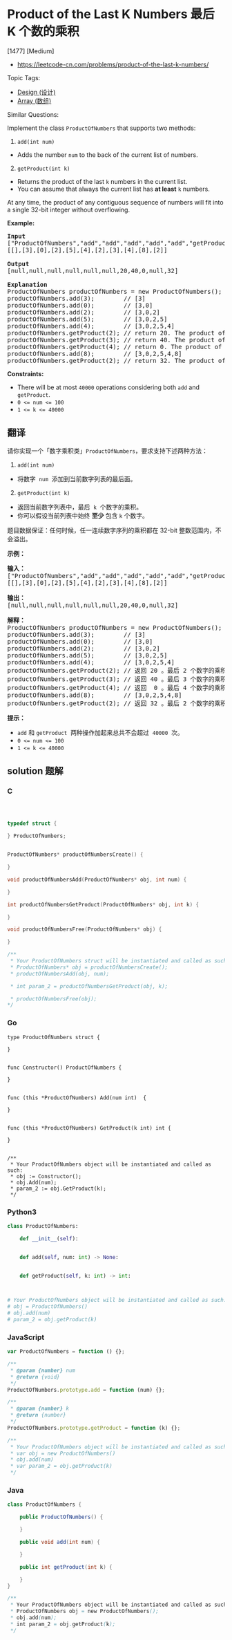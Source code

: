 # Product of the Last K Numbers 最后 K 个数的乘积

[1477] [Medium]

- https://leetcode-cn.com/problems/product-of-the-last-k-numbers/

Topic Tags:

- [Design (设计)](https://leetcode-cn.com/tag/design/)
- [Array (数组)](https://leetcode-cn.com/tag/array/)

Similar Questions:

Implement the class `ProductOfNumbers` that supports two methods:

1. `add(int num)`

- Adds the number `num` to the back of the current list of numbers.

2. `getProduct(int k)`

- Returns the product of the last `k` numbers in the current list.
- You can assume that always the current list has **at least** `k` numbers.

At any time, the product of any contiguous sequence of numbers will fit into a single 32-bit integer without overflowing.

**Example:**

<pre><strong>Input</strong>
["ProductOfNumbers","add","add","add","add","add","getProduct","getProduct","getProduct","add","getProduct"]
[[],[3],[0],[2],[5],[4],[2],[3],[4],[8],[2]]

<strong>Output</strong>
[null,null,null,null,null,null,20,40,0,null,32]

<strong>Explanation</strong>
ProductOfNumbers productOfNumbers = new ProductOfNumbers();
productOfNumbers.add(3);        // [3]
productOfNumbers.add(0);        // [3,0]
productOfNumbers.add(2);        // [3,0,2]
productOfNumbers.add(5);        // [3,0,2,5]
productOfNumbers.add(4);        // [3,0,2,5,4]
productOfNumbers.getProduct(2); // return 20. The product of the last 2 numbers is 5 * 4 = 20
productOfNumbers.getProduct(3); // return 40. The product of the last 3 numbers is 2 * 5 * 4 = 40
productOfNumbers.getProduct(4); // return 0. The product of the last 4 numbers is 0 * 2 * 5 * 4 = 0
productOfNumbers.add(8);        // [3,0,2,5,4,8]
productOfNumbers.getProduct(2); // return 32. The product of the last 2 numbers is 4 * 8 = 32 
</pre>

**Constraints:**

- There will be at most `40000` operations considering both `add` and `getProduct`.
- `0 <= num <= 100`
- `1 <= k <= 40000`

## 翻译

请你实现一个「数字乘积类」`ProductOfNumbers`，要求支持下述两种方法：

1. `add(int num)`

- 将数字  `num`  添加到当前数字列表的最后面。

2. `getProduct(int k)`

- 返回当前数字列表中，最后  `k`  个数字的乘积。
- 你可以假设当前列表中始终 **至少** 包含 `k` 个数字。

题目数据保证：任何时候，任一连续数字序列的乘积都在 32-bit 整数范围内，不会溢出。

**示例：**

<pre><strong>输入：</strong>
["ProductOfNumbers","add","add","add","add","add","getProduct","getProduct","getProduct","add","getProduct"]
[[],[3],[0],[2],[5],[4],[2],[3],[4],[8],[2]]

<strong>输出：</strong>
[null,null,null,null,null,null,20,40,0,null,32]

<strong>解释：</strong>
ProductOfNumbers productOfNumbers = new ProductOfNumbers();
productOfNumbers.add(3);        // [3]
productOfNumbers.add(0);        // [3,0]
productOfNumbers.add(2);        // [3,0,2]
productOfNumbers.add(5);        // [3,0,2,5]
productOfNumbers.add(4);        // [3,0,2,5,4]
productOfNumbers.getProduct(2); // 返回 20 。最后 2 个数字的乘积是 5 * 4 = 20
productOfNumbers.getProduct(3); // 返回 40 。最后 3 个数字的乘积是 2 * 5 * 4 = 40
productOfNumbers.getProduct(4); // 返回  0 。最后 4 个数字的乘积是 0 * 2 * 5 * 4 = 0
productOfNumbers.add(8);        // [3,0,2,5,4,8]
productOfNumbers.getProduct(2); // 返回 32 。最后 2 个数字的乘积是 4 * 8 = 32 
</pre>

**提示：**

- `add` 和 `getProduct`  两种操作加起来总共不会超过  `40000`  次。
- `0 <= num <= 100`
- `1 <= k <= 40000`

## solution 题解

### C

```c



typedef struct {

} ProductOfNumbers;


ProductOfNumbers* productOfNumbersCreate() {

}

void productOfNumbersAdd(ProductOfNumbers* obj, int num) {

}

int productOfNumbersGetProduct(ProductOfNumbers* obj, int k) {

}

void productOfNumbersFree(ProductOfNumbers* obj) {

}

/**
 * Your ProductOfNumbers struct will be instantiated and called as such:
 * ProductOfNumbers* obj = productOfNumbersCreate();
 * productOfNumbersAdd(obj, num);

 * int param_2 = productOfNumbersGetProduct(obj, k);

 * productOfNumbersFree(obj);
*/
```

### Go

```golang
type ProductOfNumbers struct {

}


func Constructor() ProductOfNumbers {

}


func (this *ProductOfNumbers) Add(num int)  {

}


func (this *ProductOfNumbers) GetProduct(k int) int {

}


/**
 * Your ProductOfNumbers object will be instantiated and called as such:
 * obj := Constructor();
 * obj.Add(num);
 * param_2 := obj.GetProduct(k);
 */
```

### Python3

```python
class ProductOfNumbers:

    def __init__(self):


    def add(self, num: int) -> None:


    def getProduct(self, k: int) -> int:



# Your ProductOfNumbers object will be instantiated and called as such:
# obj = ProductOfNumbers()
# obj.add(num)
# param_2 = obj.getProduct(k)
```

### JavaScript

```javascript
var ProductOfNumbers = function () {};

/**
 * @param {number} num
 * @return {void}
 */
ProductOfNumbers.prototype.add = function (num) {};

/**
 * @param {number} k
 * @return {number}
 */
ProductOfNumbers.prototype.getProduct = function (k) {};

/**
 * Your ProductOfNumbers object will be instantiated and called as such:
 * var obj = new ProductOfNumbers()
 * obj.add(num)
 * var param_2 = obj.getProduct(k)
 */
```

### Java

```java
class ProductOfNumbers {

    public ProductOfNumbers() {

    }

    public void add(int num) {

    }

    public int getProduct(int k) {

    }
}

/**
 * Your ProductOfNumbers object will be instantiated and called as such:
 * ProductOfNumbers obj = new ProductOfNumbers();
 * obj.add(num);
 * int param_2 = obj.getProduct(k);
 */
```

